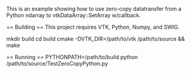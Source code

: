 This is an example showing how to use zero-copy datatransfer
from a Python ndarray to vtkDataArray::SetArray w/callback.

== Building ==
This project requires VTK, Python, Numpy, and SWIG.

mkdir build
cd build
cmake -DVTK_DIR=/path/to/vtk /path/to/source && make

== Running ==
PYTHONPATH=/path/to/build python /path/to/source/TestZeroCopyPython.py

